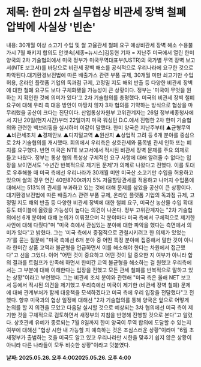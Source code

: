 # **제목: 한미 2차 실무협상 비관세 장벽 철폐 압박에 사실상 '빈손'**

  내용: 30개월 이상 소고기 수입 및 쌀 고율관세 철폐 요구 예상비관세 장벽 해소 수용불가시 7월 패키지 합의도 안갯속[세종=뉴시스]김동현 기자 = 지난주 미국에서 열린 한미 양국의 2차 기술협의에서 미국 정부가 미국무역대표부(USTR)의 국가별 무역 장벽 보고서(NTE 보고서)를 바탕으로 비관세 장벽 해소를 공식적으로 우리나라에 요구한 것으로 파악된다.대기환경보전법에 따른 배출가스 관련 부품 규제, 30개월 미만 쇠고기만 수입 허용, 온라인 플랫폼 기업의 독과점 규제, 고정밀 지도 해외 반출 등 다양한 비관세 장벽에 대한 철폐 요구도 보다 구체화됐을 가능성이 큰 상황이다. 정부는 '미국이 무엇을 원하는 지 확인한 것에 의미가 있다'고 2차 기술협의를 총평했다. 미국의 비관세 장벽 철폐 요구에 대해 우리 측 대응 방안이 마땅치 않자 3차 협의를 기약하는 방식으로 협상을 마무리했을 공산이 크다는 진단이다.  산업통상자원부 고위관계자는 26일 정부세종청사에서 지난 20일(현지시간)부터 22일까지 미국 워싱턴 D.C.에서 진행한 2차 한미 기술협의와 관련한 백브리핑을 실시하며 이같이 말했다. 한미 양국은 지난주부터 ▲균형무역 ▲비관세조치 ▲경제안보 ▲디지털교역 ▲원산지 ▲상업적 고려 등 6개 분야를 중심으로 2차 기술협의를 개시했다. 회의에서 우리측은 상호관세와 품목별 관세 인하 또는 폐지를 요구했다. 반면 미국은 NTE 보고서에서 적시된 비관세 장벽 문제를 주요 의제로 들고 나왔다. 정부는 통상 협의 특성상 구체적인 요구 사항에 대해 알려줄 수 없다는 입장을 보이면서도 '수년간 반복적으로 제기된 문제'가 의제로 나왔다고 전했다. 이를 토대로 유추해볼 때 미국 측에선 우리나라가 30개월 미만 미국산 소고기만 수입을 허용하고 있으며 쌀의 경우 연간 40만8700t까지 5% 저율할당관세를 적용하고 나머지 수입품에 대해서는 513%의 관세를 부과하고 있는 것에 대해 문제를 삼았을 공산이 큰 상황이다. 대기환경보전법에 따른 배출가스 관련 부품 규제, 온라인 플랫폼 기업의 독과점 규제, 고정밀 지도 해외 반출 등 다양한 비관세 장벽에 대한 철폐 요구, 미국산 농산물 수입 확대 등도 테이블에 올랐을 가능성이 높다는 의견이 나온다. 정부 고위관계자는 "2차 기술협의에선 6개 분야에 대해 논의가 이뤄졌으며 각 분야마다 미국 측에서 구체적으로 제기한 사안에 대해 다뤘다"며 "미국 측에서  관심있는 분야에 대한 파악을 했다는 측면에서 의미가 있다"고 밝혔다. 그는 '미국 측에서 중점적으로 관철시키려고 한 의제가 있었는가'를 묻는 질문에 "미국 측에선 6개 분야 중 어떤 특정 분야에 집중해서 말한 것이 아니라 한미간 상품 교역과 불균형을 언급하면서 이를 해소해야 한다는 차원에서 접근했다"고 선을 그었다.  이어 "어떤 것이 중요하고 어떤 것이 덜 중요한 지 여부가 아니라 합의 결과를 트럼프가 만족해 하면서 한미간 교역 불균형을 해소하는 걸 원했고 우리측에서는 그 부분에 대해 이해한다는 입장을 전했고 모든 관세 철폐를 반복적으로 말하고 있는 상황"이라고 부연했다. 그는 비관세 조치 분야와 관련해 "미국 측은 올해 NET 보고서 등에서 적시된 의견을 제기했고 우리측에선 미국이 제기한 (비관세 장벽 철폐) 문제에 대해 관계부처가 함께 대응책을 모색하겠다고 미국 측에 우리 입장을 전달했다"고 전했다. 향후 미국과의 협상 일정에 대해선 "2차 기술협의를 통해 양국은 앞으로 어떻게 논의를 할 지 의견을 모았고 다음달 실시할 것으로 예상되는 3차 협의에선 미국 측이 제기한 것을 구체적으로 검토하면서 새정부의 지침을 반영해 진행할 것으로 본다"고 알렸다. 상호관세 유예가 종료되는 7월 8일까지 한미 양국이 무역 합의에 도달할 수 있는지 여부에 대해선 "협상 시한 내 가능할 지 예측하는 것은 조심스러운 상황"이라며 "6월 초 새정부가 출범하는 것을 미국도 알고 있고 우리나라만 시한을 맞추기 쉽지 않은 상황이 아니라 다른 나라들이 모두 비슷한 상황"이라고 덧붙였다.

  **날짜: 2025.05.26. 오후 4:002025.05.26. 오후 4:00**